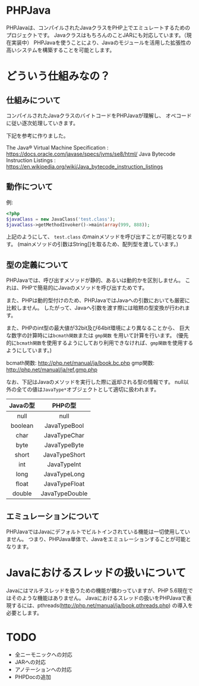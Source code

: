 # PHPJava
PHPJavaは、コンパイルされたJavaクラスをPHP上でエミュレートするためのプロジェクトです。
JavaクラスはもちろんのことJARにも対応しています。（現在実装中）
PHPJavaを使うことにより、Javaのモジュールを活用した拡張性の高いシステムを構築することを可能とします。

# どういう仕組みなの？

## 仕組みについて
コンパイルされたJavaクラスのバイトコードをPHPJavaが理解し、
オペコードに従い逐次処理していきます。

下記を参考に作りました。

The Java® Virtual Machine Specification : https://docs.oracle.com/javase/specs/jvms/se8/html/
Java Bytecode Instruction Listings : https://en.wikipedia.org/wiki/Java_bytecode_instruction_listings


## 動作について

例:
```php
<?php
$javaClass = new JavaClass('test.class');
$javaClass->getMethodInvoker()->main(array(999, 888));
```

上記のようにして、 `test.class` のmainメソッドを呼び出すことが可能となります。
(mainメソッドの引数はString[]を取るため、配列型を渡しています。)


## 型の定義について
PHPJavaでは、呼び出すメソッドが静的、あるいは動的かを区別しません。
これは、PHPで簡易的にJavaのメソッドを呼び出すためです。

また、PHPは動的型付けのため、PHPJavaではJavaへの引数においても厳密に比較しません。
したがって、Javaへ引数を渡す際には暗黙の型変換が行われます。

また、PHPのint型の最大値が32bit及び64bit環境により異なることから、
巨大な数字の計算時には`bcmath関数`または `gmp関数` を用いて計算を行います。
(優先的に`bcmath関数`を使用するようにしており利用できなければ、`gmp関数`を使用するようにしています。)

bcmath関数: http://php.net/manual/ja/book.bc.php
gmp関数: http://php.net/manual/ja/ref.gmp.php

なお、下記はJavaのメソッドを実行した際に返却される型の情報です。
null以外の全ての値は`JavaType*`オブジェクトとして適切に扱われます。

|Javaの型        |PHPの型         |
|:-------------:|:-------------:|
|null |null |
|boolean |JavaTypeBool |
|char |JavaTypeChar |
|byte |JavaTypeByte |
|short |JavaTypeShort |
|int |JavaTypeInt |
|long |JavaTypeLong |
|float |JavaTypeFloat |
|double |JavaTypeDouble |

## エミュレーションについて

PHPJavaではJavaにデフォルトでビルトインされている機能は一切使用していません。
つまり、PHPJava単体で、Javaをエミュレーションすることが可能となります。



# Javaにおけるスレッドの扱いについて
Javaにはマルチスレッドを扱うための機能が備わっていますが、PHP 5.6現在ではそのような機能はありません。
Javaにおけるスレッドの扱いをPHPJavaで表現するには、pthreads(http://php.net/manual/ja/book.pthreads.php) の導入を必要とします。

# TODO

- 全ニーモニックへの対応
- JARへの対応
- アノテーションへの対応
- PHPDocの追加